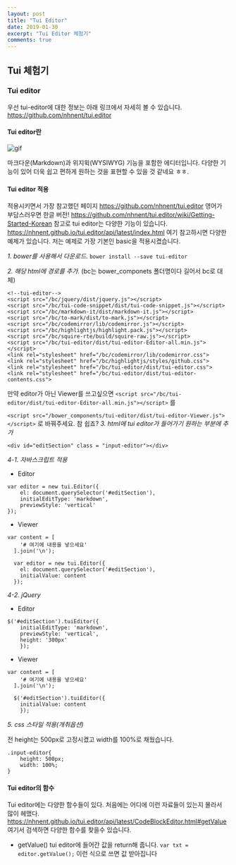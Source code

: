```yaml
---
layout: post
title: "Tui Editor"
date: 2019-01-30
excerpt: "Tui Editor 체험기"
comments: true
---
```


## Tui 체험기
### Tui editor
우선 tui-editor에 대한 정보는 아래 링크에서 자세히 볼 수 있습니다.
https://github.com/nhnent/tui.editor

#### Tui editor란
![gif](http://uicdn.toast.com/tui-editor/tui-editor-preview-1520325258239.gif)

마크다운(Markdown)과 위지윅(WYSIWYG) 기능을 포함한 에디터입니다. 다양한 기능이 있어 더욱 쉽고 편하게 원하는 것을 표현할 수 있을 것 같네요 ㅎㅎ.

#### Tui editor 적용
적용시키면서 가장 참고했던 페이지
https://github.com/nhnent/tui.editor
영어가 부담스러우면 한글 버전!
https://github.com/nhnent/tui.editor/wiki/Getting-Started-Korean
참고로 tui editor는 다양한 기능이 있습니다. 
https://nhnent.github.io/tui.editor/api/latest/index.html
여기 참고하시면 다양한 예제가 있습니다. 저는 예제로 가장 기본인 basic을 적용시켰습니다.

_1. bower를 사용해서 다운로드._
`bower install --save tui-editor`


_2. 해당 html에 경로를 추가._
(bc는 bower_componets 폴더명이다 길어서 bc로 대체)
```
<!--tui-editor-->
<script src="/bc/jquery/dist/jquery.js"></script>
<script src="/bc/tui-code-snippet/dist/tui-code-snippet.js"></script>
<script src="/bc/markdown-it/dist/markdown-it.js"></script>
<script src="/bc/to-mark/dist/to-mark.js"></script>
<script src="/bc/codemirror/lib/codemirror.js"></script>
<script src="/bc/highlightjs/highlight.pack.js"></script>
<script src="/bc/squire-rte/build/squire-raw.js"></script>
<script src="/bc/tui-editor/dist/tui-editor-Editor-all.min.js"></script>
<link rel="stylesheet" href="/bc/codemirror/lib/codemirror.css">
<link rel="stylesheet" href="/bc/highlightjs/styles/github.css">
<link rel="stylesheet" href="/bc/tui-editor/dist/tui-editor.css">
<link rel="stylesheet" href="/bc/tui-editor/dist/tui-editor-contents.css">
```
만약 editor가 아닌 Viewer를 쓰고싶으면
`<script src="/bc/tui-editor/dist/tui-editor-Editor-all.min.js"></script>` 를

`<script src="/bower_components/tui-editor/dist/tui-editor-Viewer.js"></script>` 로 바꿔주세요.
참 쉽죠?
_3. html에 tui editor가 들어가기 원하는 부분에 추가_
```
<div id="editSection" class = "input-editor"></div>
```
_4-1. 자바스크립트 적용_
- Editor
```
var editor = new tui.Editor({
    el: document.querySelector('#editSection'),
    initialEditType: 'markdown',
    previewStyle: 'vertical'
});
```
- Viewer
```
var content = [
    '# 여기에 내용을 넣으세요'
  ].join('\n');

  var editor = new tui.Editor({
    el: document.querySelector('#editSection'),
    initialValue: content
  });
```

_4-2. jQuery_
- Editor
```
$('#editSection').tuiEditor({
    initialEditType: 'markdown',
    previewStyle: 'vertical',
    height: '300px'
    });
```
- Viewer
```
var content = [
    '# 여기에 내용을 넣으세요'
  ].join('\n');

  $('#editSection').tuiEditor({
    initialValue: content
    });
```
_5. css 스타일 적용(개취옵션)_

전 height는 500px로 고정시켰고 width를 100%로 채웠습니다.
```
.input-editor{
    height: 500px;
    width: 100%;
}
```
#### Tui editor의 함수
Tui editor에는 다양한 함수들이 있다.
처음에는 어디에 이런 자료들이 있는지 몰라서 많이 헤맸다.
https://nhnent.github.io/tui.editor/api/latest/CodeBlockEditor.html#getValue 여기서 검색하면 다양한 함수를 찾을수 있습니다.
- getValue()
tui editor에 들어간 값을 return해 줍니다.
`var txt = editor.getValue();` 이런 식으로 쓰면 값 받아집니다
